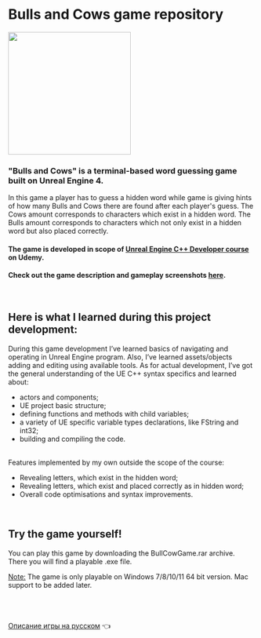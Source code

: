 # Bulls and Cows game repository

<img src="https://github.com/Romandre/BullsCowsGame_UE4/blob/031b62c05b56760a72b26991414618278364c60e/cute-cow.ico?raw=true" width="250">

### "Bulls and Cows" is a terminal-based word guessing game built on Unreal Engine 4.

In this game a player has to guess a hidden word while game is giving hints of how many Bulls and Cows there are found after each player's guess.
The Cows amount corresponds to characters which exist in a hidden word. The Bulls amount corresponds to characters which not only exist in a hidden word but also placed correctly.

#### The game is developed in scope of [Unreal Engine C++ Developer course](https://www.udemy.com/course/unreal-422-archived-course/) on Udemy.<br />

#### Check out the game description and gameplay screenshots [here](https://pebble-lantern-5e5.notion.site/Bulls-Cows-gameplay-description-9ac3af0583154efe90c4d780b4103f04).
<br />

## Here is what I learned during this project development:

During this game development I’ve learned basics of navigating and operating in Unreal Engine program. Also, I’ve learned assets/objects adding and editing using available tools. As for actual development, I’ve got the general understanding of the UE C++ syntax specifics and learned about:

- actors and components;
- UE project basic structure;
- defining functions and methods with child variables;
- a variety of UE specific variable types declarations, like FString and int32;
- building and compiling the code.

<br />
Features implemented by my own outside the scope of the course:

- Revealing letters, which exist in the hidden word;
- Revealing letters, which exist and placed correctly as in hidden word;
- Overall code optimisations and syntax improvements.
<br />



## Try the game yourself!
You can play this game by downloading the BullCowGame.rar archive.<br />
There you will find a playable .exe file.<br />

<ins>Note:</ins> The game is only playable on Windows 7/8/10/11 64 bit version. Mac support to be added later.
<br /><br /><br /><br />

[Описание игры на русском](https://github.com/Romandre/BullsCowsGame_UE4/blob/1fc6c86150ff00342c41c33ae6179fce3f8ab586/README_RU.md) :point_left:

